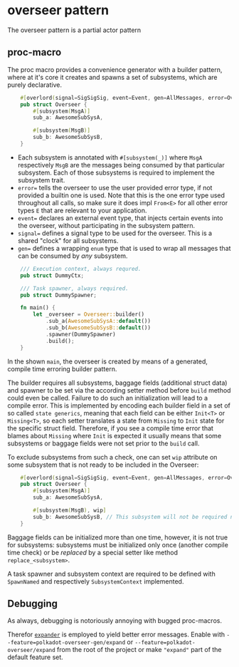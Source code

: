 # overseer pattern

The overseer pattern is a partial actor pattern

## proc-macro

The proc macro provides a convenience generator with a builder pattern,
where at it's core it creates and spawns a set of subsystems, which are purely
declarative.

```rust
    #[overlord(signal=SigSigSig, event=Event, gen=AllMessages, error=OverseerError)]
    pub struct Overseer {
        #[subsystem(MsgA)]
        sub_a: AwesomeSubSysA,

        #[subsystem(MsgB)]
        sub_b: AwesomeSubSysB,
    }
```

* Each subsystem is annotated with `#[subsystem(_)]` where `MsgA` respectively `MsgB` are the messages
being consumed by that particular subsystem. Each of those subsystems is required to implement the subsystem
trait.
* `error=` tells the overseer to use the user provided
error type, if not provided a builtin one is used. Note that this is the one error type used throughout all calls, so make sure it does impl `From<E>` for all other error types `E` that are relevant to your application.
* `event=` declares an external event type, that injects certain events
into the overseer, without participating in the subsystem pattern.
* `signal=` defines a signal type to be used for the overseer. This is a shared "clock" for all subsystems.
* `gen=` defines a wrapping `enum` type that is used to wrap all messages that can be consumed by _any_ subsystem.

```rust
    /// Execution context, always requred.
    pub struct DummyCtx;

    /// Task spawner, always required.
    pub struct DummySpawner;

    fn main() {
        let _overseer = Overseer::builder()
            .sub_a(AwesomeSubSysA::default())
            .sub_b(AwesomeSubSysB::default())
            .spawner(DummySpawner)
            .build();
    }
```

In the shown `main`, the overseer is created by means of a generated, compile time erroring
builder pattern.

The builder requires all subsystems, baggage fields (additional struct data) and spawner to be
set via the according setter method before `build` method could even be called. Failure to do
such an initialization will lead to a compile error. This is implemented by encoding each
builder field in a set of so called `state generics`, meaning that each field can be either
`Init<T>` or `Missing<T>`, so each setter translates a state from `Missing` to `Init` state
for the specific struct field. Therefore, if you see a compile time error that blames about
`Missing` where `Init` is expected it usually means that some subsystems or baggage fields were
not set prior to the `build` call.

To exclude subsystems from such a check, one can set `wip` attribute on some subsystem that
is not ready to be included in the Overseer:

```rust
    #[overlord(signal=SigSigSig, event=Event, gen=AllMessages, error=OverseerError)]
    pub struct Overseer {
        #[subsystem(MsgA)]
        sub_a: AwesomeSubSysA,

        #[subsystem(MsgB), wip]
        sub_b: AwesomeSubSysB, // This subsystem will not be required nor allowed to be set
    }
```

Baggage fields can be initialized more than one time, however, it is not true for subsystems:
subsystems must be initialized only once (another compile time check) or be _replaced_ by
a special setter like method `replace_<subsystem>`.

A task spawner and subsystem context are required to be defined with `SpawnNamed` and respectively `SubsystemContext` implemented.

## Debugging

As always, debugging is notoriously annoying with bugged proc-macros.

Therefor [`expander`](https://github.com/drahnr/expander) is employed to yield better
error messages. Enable with `--feature=polkadot-overseer-gen/expand` or
`--feature=polkadot-overseer/expand` from the root of the project or
make `"expand"` part of the default feature set.
